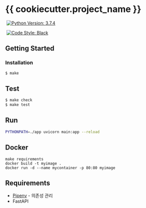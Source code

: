 # {{ cookiecutter.project_name }}

&nbsp;[![Python Version: 3.7.4](https://badgen.net/badge/python/3.7.4/blue)](https://docs.python.org/3.7.4/)

&nbsp;[![Code Style: Black](https://badgen.net/badge/code%20style/black/black)](https://github.com/ambv/black)


## Getting Started


### Installation

```sh
$ make
```

## Test

```sh
$ make check
$ make test
```


## Run

``` sh
PYTHONPATH=./app uvicorn main:app --reload
```

## Docker

```
make requirements
docker build -t myimage .
docker run -d --name mycontainer -p 80:80 myimage
```


## Requirements

<!-- TODO: Describe stack of this project -->

* [Pipenv](https://github.com/pypa/pipenv) - 의존성 관리
* FastAPI